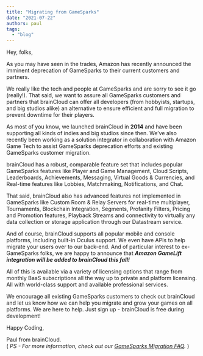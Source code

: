 ```yaml
---
title: "Migrating from GameSparks"
date: "2021-07-22"
authors: paul
tags: 
  - "blog"
---
```


Hey, folks,

As you may have seen in the trades, Amazon has recently announced the imminent deprecation of GameSparks to their current customers and partners.

We really like the tech and people at GameSparks and are sorry to see it go (really!). That said, we want to assure all GameSparks customers and partners that brainCloud can offer all developers (from hobbyists, startups, and big studios alike) an alternative to ensure efficient and full migration to prevent downtime for their players.

As most of you know, we launched brainCloud in **2014** and have been supporting all kinds of indies and big studios since then. We’ve also recently been working as a solution integrator in collaboration with Amazon Game Tech to assist GameSparks deprecation efforts and existing GameSparks customer migration.

brainCloud has a robust, comparable feature set that includes popular GameSparks features like Player and Game Management, Cloud Scripts, Leaderboards, Achievements, Messaging, Virtual Goods & Currencies, and Real-time features like Lobbies, Matchmaking, Notifications, and Chat.

That said, brainCloud also has advanced features not implemented in GameSparks like Custom Room & Relay Servers for real-time multiplayer, Tournaments, Blockchain Integration, Segments, Profanity Filters, Pricing and Promotion features, Playback Streams and connectivity to virtually any data collection or storage application through our Datastream service.

And of course, brainCloud supports all popular mobile and console platforms, including built-in Oculus support. We even have APIs to help migrate your users over to our back-end. And of particular interest to ex-GameSparks folks, we are happy to announce that _**Amazon GameLift integration will be added to brainCloud this fall!**_

All of this is available via a variety of licensing options that range from monthly BaaS subscriptions all the way up to private and platform licensing. All with world-class support and available professional services.

We encourage all existing GameSparks customers to check out brainCloud and let us know how we can help you migrate and grow your games on all platforms. We are here to help. Just sign up - brainCloud is free during development!

Happy Coding,

Paul from brainCloud.  
( _PS - For more information, check out our [GameSparks Migration FAQ](http://help.getbraincloud.com/en/articles/5441729-gamesparks-migration-faq)._ )
